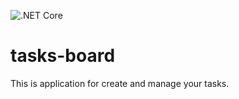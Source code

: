 ![.NET Core](https://github.com/DmitryKozhin/tasks-board/workflows/.NET%20Core/badge.svg?branch=dev)
# tasks-board
This is application for create and manage your tasks.
